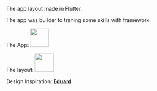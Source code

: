 The app layout made in Flutter.

The app was builder to traning some skills with framework.


The App:
<img height="50" src="
![GIF-2020-02-26-15-28-57](https://user-images.githubusercontent.com/47876409/75375523-fe29e880-58ac-11ea-890b-5a21497c8d5f.gif)
">

The layout:
<img height="50" src="
![dribbble](https://user-images.githubusercontent.com/47876409/75375591-26b1e280-58ad-11ea-8400-c10989b16c1e.png)
">

Design Inspiration: [**Eduard**](https://dribbble.com/shots/6266507-Wallet)

